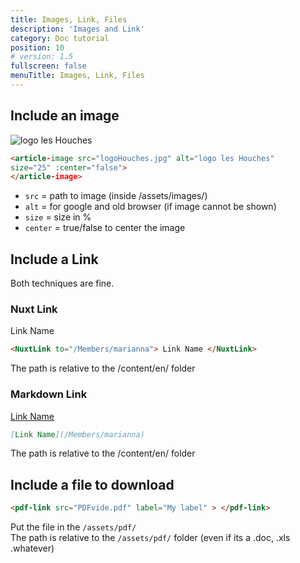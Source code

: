 ```yaml
---
title: Images, Link, Files
description: 'Images and Link'
category: Doc tutorial
position: 10
# version: 1.5
fullscreen: false
menuTitle: Images, Link, Files
---
```


## Include an image
<img src="/logoHouches.jpg" alt="logo les Houches">
<article-image src="logoHouches.jpg" alt="logo les Houches" size="25" :center="false"></article-image>

```html
<article-image src="logoHouches.jpg" alt="logo les Houches" 
size="25" :center="false">
</article-image>
```

- ```src``` = path to image (inside /assets/images/)
- ```alt``` = for google and old browser (if image cannot be shown)
- ```size``` = size in %
- ```center``` = true/false to center the image

## Include a Link
Both techniques are fine.

### Nuxt Link
<NuxtLink to="/Members/marianna"> Link Name </NuxtLink>

```html
<NuxtLink to="/Members/marianna"> Link Name </NuxtLink>
```

The path is relative to the /content/en/ folder


### Markdown Link

[Link Name](/Members/marianna)

```md
[Link Name](/Members/marianna)
```
The path is relative to the /content/en/ folder


## Include a file to download

<pdf-link src="PDFvide.pdf" label="My label" > </pdf-link>


```md
<pdf-link src="PDFvide.pdf" label="My label" > </pdf-link>
```
Put the file in the ```/assets/pdf/``` \
The path is relative to the ```/assets/pdf/``` folder (even if its a .doc, .xls .whatever)



